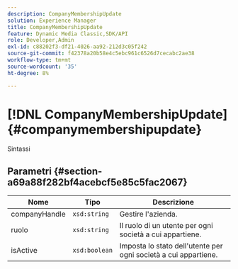 ```yaml
---
description: CompanyMembershipUpdate
solution: Experience Manager
title: CompanyMembershipUpdate
feature: Dynamic Media Classic,SDK/API
role: Developer,Admin
exl-id: c88202f3-df21-4026-aa92-212d3c05f242
source-git-commit: f42378a20b58e4c5ebc961c6526d7cecabc2ae38
workflow-type: tm+mt
source-wordcount: '35'
ht-degree: 8%

---
```


# [!DNL CompanyMembershipUpdate]{#companymembershipupdate}

Sintassi

## Parametri {#section-a69a88f282bf4acebcf5e85c5fac2067}

| Nome | Tipo | Descrizione |
|---|---|---|
| companyHandle | `xsd:string` | Gestire l&#39;azienda. |
| ruolo | `xsd:string` | Il ruolo di un utente per ogni società a cui appartiene. |
| isActive | `xsd:boolean` | Imposta lo stato dell&#39;utente per ogni società a cui appartiene. |
